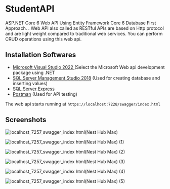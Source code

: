 # StudentAPI

ASP.NET Core 6 Web API Using Entity Framework Core 6 Database First Approach. . Web API also called as RESTful APIs are based on Http protocol and are light weight compared to traditional web services. You can perform CRUD operations using this web api.

## Installation Softwares

- <a href="https://visualstudio.microsoft.com/downloads/">Microsoft Visual Studio 2022 </a> (Select the Microsoft Web api development package using .NET
- <a href="https://learn.microsoft.com/en-us/sql/ssms/download-sql-server-management-studio-ssms?view=sql-server-ver15">SQL Server Management Studio 2018</a>
  (Used for creating database and inserting values)
- <a href="https://www.microsoft.com/en-us/sql-server/sql-server-downloads">SQL Server Express</a>
- <a href="https://www.postman.com/downloads/">Postman</a> (Used for API testing)

The web api starts running at  `https://localhost:7228/swagger/index.html`

## Screenshots

![localhost_7257_swagger_index html(Nest Hub Max)](https://user-images.githubusercontent.com/84091455/215123030-0f2f4e7a-5cd4-4d4e-842b-3c0983462610.png)

![localhost_7257_swagger_index html(Nest Hub Max) (1)](https://user-images.githubusercontent.com/84091455/215123147-61788c4a-535d-4775-a4b2-06cf691ee55d.png)

![localhost_7257_swagger_index html(Nest Hub Max) (2)](https://user-images.githubusercontent.com/84091455/215123214-28ac9186-e002-4cd6-84cd-5281bf9e46a7.png)

![localhost_7257_swagger_index html(Nest Hub Max) (3)](https://user-images.githubusercontent.com/84091455/215123265-e6068c8c-00a2-4036-aed4-5fa714856773.png)

![localhost_7257_swagger_index html(Nest Hub Max) (4)](https://user-images.githubusercontent.com/84091455/215123335-f25cfa64-cc1f-4d3d-8800-e11b0616e1b3.png)

![localhost_7257_swagger_index html(Nest Hub Max) (5)](https://user-images.githubusercontent.com/84091455/215123354-58831257-04ed-476e-8a76-909d95b73eae.png)
